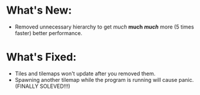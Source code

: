 # What's New:

- Removed unnecessary hierarchy to get *much* **much** ***much*** more (5 times faster) better performance.


# What's Fixed:

- Tiles and tilemaps won't update after you removed them.
- Spawning another tilemap while the program is running will cause panic. (FINALLY SOLEVED!!!)
